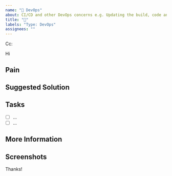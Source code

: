 ```yaml
---
name: "👷 DevOps"
about: CI/CD and other DevOps concerns e.g. Updating the build, code analysis, test, deploy, application monitoring etc.
title: "👷"
labels: "Type: DevOps"
assignees: ""
---
```


<!-- These comments automatically delete -->
<!-- **Tip:** Delete parts that are not relevant -->
<!-- Next to Cc:, @ mention users who should be in the loop -->

Cc:

<!-- add intended user next to **Hi** -->

Hi

## Pain

<!-- Explain the pain you are experiencing -->

## Suggested Solution

<!-- Describe the solution you'd like -->

## Tasks

<!--Add GitHub tasks-->

- [ ] ...
- [ ] ...

## More Information

<!-- Add any other context here. -->

## Screenshots

<!-- If applicable, add screenshots to help explain your problem. -->

Thanks!
